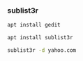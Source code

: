 ### sublist3r
```bash
apt install gedit
```
```bash 
apt install sublist3r
```
```bash
sublist3r -d yahoo.com
```
